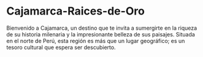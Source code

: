 # Cajamarca-Raices-de-Oro
Bienvenido a Cajamarca, un destino que te invita a sumergirte en la riqueza de su historia milenaria y la impresionante belleza de sus paisajes. Situada en el norte de Perú, esta región es más que un lugar geográfico; es un tesoro cultural que espera ser descubierto.
